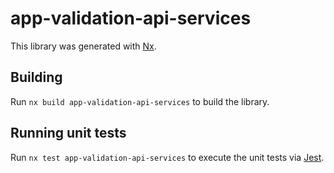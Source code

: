 # app-validation-api-services

This library was generated with [Nx](https://nx.dev).

## Building

Run `nx build app-validation-api-services` to build the library.

## Running unit tests

Run `nx test app-validation-api-services` to execute the unit tests via [Jest](https://jestjs.io).
